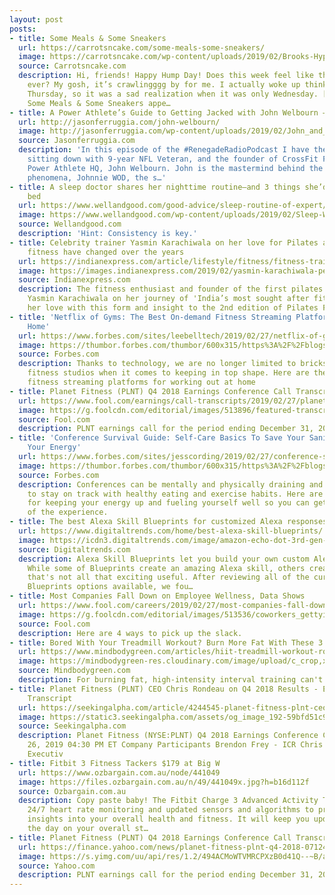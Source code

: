 ```yaml
---
layout: post
posts:
- title: Some Meals & Some Sneakers
  url: https://carrotsncake.com/some-meals-some-sneakers/
  image: https://carrotsncake.com/wp-content/uploads/2019/02/Brooks-Hyperion-Sneakers-150x150.jpg
  source: Carrotsncake.com
  description: Hi, friends! Happy Hump Day! Does this week feel like the LONGEST week
    ever? My gosh, it’s crawlingggg by for me. I actually woke up thinking it was
    Thursday, so it was a sad realization when it was only Wednesday. […] The post
    Some Meals & Some Sneakers appe…
- title: A Power Athlete’s Guide to Getting Jacked with John Welbourn – Episode 283
  url: http://jasonferruggia.com/john-welbourn/
  image: http://jasonferruggia.com/wp-content/uploads/2019/02/John_and_Jay_270x203.jpg
  source: Jasonferruggia.com
  description: 'In this episode of the #RenegadeRadioPodcast I have the pleasure of
    sitting down with 9-year NFL Veteran, and the founder of CrossFit Football and
    Power Athlete HQ, John Welbourn. John is the mastermind behind the online training
    phenomena, Johnnie WOD, the s…'
- title: A sleep doctor shares her nighttime routine—and 3 things she’d never do before
    bed
  url: https://www.wellandgood.com/good-advice/sleep-routine-of-expert/
  image: https://www.wellandgood.com/wp-content/uploads/2019/02/Sleep-Week-Feature-Stocksy-Guille-Faingold-UPDATE.jpg
  source: Wellandgood.com
  description: 'Hint: Consistency is key.'
- title: Celebrity trainer Yasmin Karachiwala on her love for Pilates and how women’s
    fitness have changed over the years
  url: https://indianexpress.com/article/lifestyle/fitness/fitness-trainer-yasmin-karachiwala-decodes-pilates-5591432/
  image: https://images.indianexpress.com/2019/02/yasmin-karachiwala-performing-pilates-2-min.jpg?w=759
  source: Indianexpress.com
  description: The fitness enthusiast and founder of the first pilates studio in Mumbai,
    Yasmin Karachiwala on her journey of 'India’s most sought after fitness trainer',
    her love with this form and insight to the 2nd edition of Pilates Festival India.
- title: 'Netflix of Gyms: The Best On-demand Fitness Streaming Platforms For The
    Home'
  url: https://www.forbes.com/sites/leebelltech/2019/02/27/netflix-of-gyms-the-best-on-demand-fitness-streaming-platforms-for-the-home/
  image: https://thumbor.forbes.com/thumbor/600x315/https%3A%2F%2Fblogs-images.forbes.com%2Fleebelltech%2Ffiles%2F2018%2F04%2F8c5bf850-1cd9-4fa0-8de4-f191943f06a9-1200x900.jpg
  source: Forbes.com
  description: Thanks to technology, we are no longer limited to bricks and mortar
    fitness studios when it comes to keeping in top shape. Here are the top on-demand
    fitness streaming platforms for working out at home
- title: Planet Fitness (PLNT) Q4 2018 Earnings Conference Call Transcript
  url: https://www.fool.com/earnings/call-transcripts/2019/02/27/planet-fitness-plnt-q4-2018-earnings-conference-ca.aspx
  image: https://g.foolcdn.com/editorial/images/513896/featured-transcript-logo.png
  source: Fool.com
  description: PLNT earnings call for the period ending December 31, 2018.
- title: 'Conference Survival Guide: Self-Care Basics To Save Your Sanity And Boost
    Your Energy'
  url: https://www.forbes.com/sites/jesscording/2019/02/27/conference-survival-guide/
  image: https://thumbor.forbes.com/thumbor/600x315/https%3A%2F%2Fblogs-images.forbes.com%2Fjesscording%2Ffiles%2F2019%2F02%2FIMG_7428-500x500.jpg
  source: Forbes.com
  description: Conferences can be mentally and physically draining and make it hard
    to stay on track with healthy eating and exercise habits. Here are my go-to strategies
    for keeping your energy up and fueling yourself well so you can get the most out
    of the experience.
- title: The best Alexa Skill Blueprints for customized Alexa responses
  url: https://www.digitaltrends.com/home/best-alexa-skill-blueprints/
  image: https://icdn3.digitaltrends.com/image/amazon-echo-dot-3rd-gen-2-1200x630-c-ar1.91.jpg
  source: Digitaltrends.com
  description: Alexa Skill Blueprints let you build your own custom Alexa skills.
    While some of Blueprints create an amazing Alexa skill, others create a skill
    that's not all that exciting useful. After reviewing all of the current skill
    Blueprints options available, we fou…
- title: Most Companies Fall Down on Employee Wellness, Data Shows
  url: https://www.fool.com/careers/2019/02/27/most-companies-fall-down-on-employee-wellness-data.aspx
  image: https://g.foolcdn.com/editorial/images/513536/coworkers_gettyimages-585492068.jpg
  source: Fool.com
  description: Here are 4 ways to pick up the slack.
- title: Bored With Your Treadmill Workout? Burn More Fat With These 3 HIIT Routines
  url: https://www.mindbodygreen.com/articles/hiit-treadmill-workout-routine
  image: https://mindbodygreen-res.cloudinary.com/image/upload/c_crop,x_0,y_0,w_1120,h_747/c_fill,w_720,h_378,g_auto,q_85,fl_lossy,f_jpg/org/0icx529grjskoq0ci.jpg
  source: Mindbodygreen.com
  description: For burning fat, high-intensity interval training can't be beat.
- title: Planet Fitness (PLNT) CEO Chris Rondeau on Q4 2018 Results - Earnings Call
    Transcript
  url: https://seekingalpha.com/article/4244545-planet-fitness-plnt-ceo-chris-rondeau-q4-2018-results-earnings-call-transcript
  image: https://static3.seekingalpha.com/assets/og_image_192-59bfd51c9fe6af025b2f9f96c807e46f8e2f06c5ae787b15bf1423e6c676d4db.png
  source: Seekingalpha.com
  description: Planet Fitness (NYSE:PLNT) Q4 2018 Earnings Conference Call February
    26, 2019 04:30 PM ET Company Participants Brendon Frey - ICR Chris Rondeau - Chief
    Executiv
- title: Fitbit 3 Fitness Tackers $179 at Big W
  url: https://www.ozbargain.com.au/node/441049
  image: https://files.ozbargain.com.au/n/49/441049x.jpg?h=b16d112f
  source: Ozbargain.com.au
  description: Copy paste baby! The Fitbit Charge 3 Advanced Activity Tracker uses
    24/7 heart rate monitoring and updated sensors and algorithms to provide you with
    insights into your overall health and fitness. It will keep you updated throughout
    the day on your overall st…
- title: Planet Fitness (PLNT) Q4 2018 Earnings Conference Call Transcript
  url: https://finance.yahoo.com/news/planet-fitness-plnt-q4-2018-071245081.html
  image: https://s.yimg.com/uu/api/res/1.2/494ACMoWTVMRCPXzB0d41Q--~B/aD01MzM7dz01MDA7c209MTthcHBpZD15dGFjaHlvbg--/http://media.zenfs.com/en-US/homerun/motleyfool.com/dc86750bf0cb5176f23ff2268794fb5f
  source: Yahoo.com
  description: PLNT earnings call for the period ending December 31, 2018.
---
```


